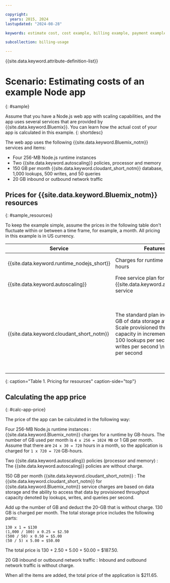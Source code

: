 ```yaml
---

copyright:
  years: 2015, 2024
lastupdated: "2024-08-28"

keywords: estimate cost, cost example, billing example, payment example, calculating app price

subcollection: billing-usage

---
```


{{site.data.keyword.attribute-definition-list}}



# Scenario: Estimating costs of an example Node app
{: #sample}

Assume that you have a Node.js web app with scaling capabilities, and the app uses several services that are provided by {{site.data.keyword.Bluemix}}. You can learn how the actual cost of your app is calculated in this example.
{: shortdesc}

The web app uses the following {{site.data.keyword.Bluemix_notm}} services and items:

* Four 256-MB Node.js runtime instances
* Two {{site.data.keyword.autoscaling}} policies, processor and memory
* 150 GB per month {{site.data.keyword.cloudant_short_notm}} database, 1,000 lookups, 500 writes, and 50 queries
* 20 GB inbound or outbound network traffic


## Prices for {{site.data.keyword.Bluemix_notm}} resources
{: #sample_resources}

To keep the example simple, assume the prices in the following table don't fluctuate within or between a time frame, for example, a month. All pricing in this example is in US currency.

| Service                           |	Features                                                            |	Price             |
|-----------------------------------|---------------------------------------------------------------------|-------------------|
| {{site.data.keyword.runtime_nodejs_short}}                   |	Charges for runtime by GB-hours          |	$0.07 USD/GB-hour |
| {{site.data.keyword.autoscaling}} |	Free service plan for the {{site.data.keyword.autoscaling}} service |	Free              |
| {{site.data.keyword.cloudant_short_notm}} | The standard plan includes 20 GB of data storage at no cost  \n Scale provisioned throughput capacity in increments of:  \n 100 lookups per second  \n 50 writes per second  \n 5 queries per second | $1.00 USD/GB of data storage  \n $0.25 USD/Lookup per second  \n $0.50 USD/Write per second  \n $5.00 USD/Query per second |
{: caption="Table 1. Pricing for resources" caption-side="top"}


## Calculating the app price
{: #calc-app-price}

The price of the app can be calculated in the following way:

Four 256-MB Node.js runtime instances
:   {{site.data.keyword.Bluemix_notm}} charges for a runtime by GB-hours. The number of GB used per month is `4 x 256 = 1024 MB` or 1 GB per month. Assume that there are `24 x 30 = 720` hours in a month, so the application is charged for `1 x 720 = 720` GB-hours.

Two {{site.data.keyword.autoscaling}} policies (processor and memory)
:   The {{site.data.keyword.autoscaling}} policies are without charge.

150 GB per month {{site.data.keyword.cloudant_short_notm}}
:   The {{site.data.keyword.cloudant_short_notm}} for {{site.data.keyword.Bluemix_notm}} service charges are based on data storage and the ability to access that data by provisioned throughput capacity denoted by lookups, writes, and queries per second.

   Add up the number of GB and deduct the 20-GB that is without charge. 130 GB is charged per month. The total storage price includes the following parts:

   ```screen
   130 x 1 = $130
   (1,000 / 100) x 0.25 = $2.50
   (500 / 50) x 0.50 = $5.00
   (50 / 5) x 5.00 = $50.00
   ```

   The total price is 130 + 2.50 + 5.00 + 50.00 = $187.50.

20 GB inbound or outbound network traffic
:   Inbound and outbound network traffic is without charge.


When all the items are added, the total price of the application is $211.65.
